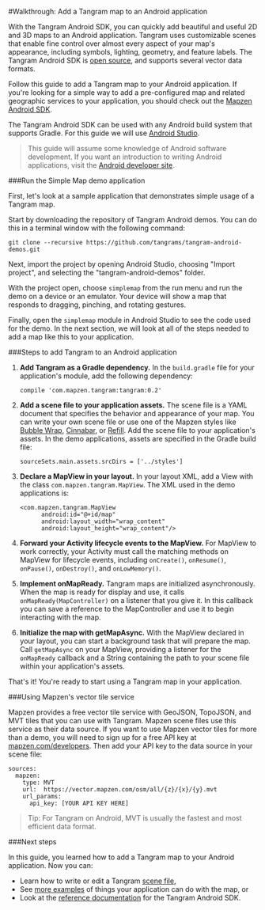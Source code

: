 #Walkthrough: Add a Tangram map to an Android application

With the Tangram Android SDK, you can quickly add beautiful and useful 2D and 3D maps to an Android application. Tangram uses customizable scenes that enable fine control over almost every aspect of your map's appearance, including symbols, lighting, geometry, and feature labels. The Tangram Android SDK is [open source](https://github.com/tangrams/tangram-es), and supports several vector data formats.

Follow this guide to add a Tangram map to your Android application. If you're looking for a simple way to add a pre-configured map and related geographic services to your application, you should check out the [Mapzen Android SDK](https://mapzen.com/documentation/android/).

The Tangram Android SDK can be used with any Android build system that supports Gradle. For this guide we will use [Android Studio](http://developer.android.com/sdk/index.html).

> This guide will assume some knowledge of Android software development. If you want an introduction to writing Android applications, visit the [Android developer site](http://developer.android.com/training/index.html).

###Run the Simple Map demo application

First, let's look at a sample application that demonstrates simple usage of a Tangram map.

Start by downloading the repository of Tangram Android demos. You can do this in a terminal window with the following command:

```
git clone --recursive https://github.com/tangrams/tangram-android-demos.git
```

Next, import the project by opening Android Studio, choosing "Import project", and selecting the "tangram-android-demos" folder.

With the project open, choose `simplemap` from the run menu and run the demo on a device or an emulator. Your device will show a map that responds to dragging, pinching, and rotating gestures.

Finally, open the `simplemap` module in Android Studio to see the code used for the demo. In the next section, we will look at all of the steps needed to add a map like this to your application.

###Steps to add Tangram to an Android application

1. **Add Tangram as a Gradle dependency.** In the `build.gradle` file for your application's module, add the following dependency:

    ```
    compile 'com.mapzen.tangram:tangram:0.2'
    ```

2. **Add a scene file to your application assets.** The scene file is a YAML document that specifies the behavior and appearance of your map. You can write your own scene file or use one of the Mapzen styles like [Bubble Wrap](https://github.com/tangrams/bubble-wrap), [Cinnabar](https://github.com/tangrams/cinnabar-style), or [Refill](https://github.com/tangrams/refill-style). Add the scene file to your application's assets. In the demo applications, assets are specified in the Gradle build file:

    ```
    sourceSets.main.assets.srcDirs = ['../styles']
    ```

3. **Declare a MapView in your layout.** In your layout XML, add a View with the class `com.mapzen.tangram.MapView`. The XML used in the demo applications is:

    ```
    <com.mapzen.tangram.MapView
          android:id="@+id/map"
          android:layout_width="wrap_content"
          android:layout_height="wrap_content"/>
    ```

4. **Forward your Activity lifecycle events to the MapView.** For MapView to work correctly, your Activity must call the matching methods on MapView for lifecycle events, including `onCreate()`, `onResume()`, `onPause()`, `onDestroy()`, and `onLowMemory()`.

5. **Implement onMapReady.** Tangram maps are initialized asynchronously. When the map is ready for display and use, it calls `onMapReady(MapController)` on a listener that you give it. In this callback you can save a reference to the MapController and use it to begin interacting with the map.

6. **Initialize the map with getMapAsync.** With the MapView declared in your layout, you can start a background task that will prepare the map. Call `getMapAsync` on your MapView, providing a listener for the `onMapReady` callback and a String containing the path to your scene file within your application's assets.

That's it! You're ready to start using a Tangram map in your application.

###Using Mapzen's vector tile service

Mapzen provides a free vector tile service with GeoJSON, TopoJSON, and MVT tiles that you can use with Tangram. Mapzen scene files use this service as their data source. If you want to use Mapzen vector tiles for more than a demo, you will need to sign up for a free API key at [mapzen.com/developers](https://mapzen.com/developers). Then add your API key to the data source in your scene file:

```
sources:
  mapzen:
    type: MVT
    url:  https://vector.mapzen.com/osm/all/{z}/{x}/{y}.mvt
    url_params:
      api_key: [YOUR API KEY HERE]
```

> Tip: For Tangram on Android, MVT is usually the fastest and most efficient data format.

###Next steps

In this guide, you learned how to add a Tangram map to your Android application. Now you can:

 - Learn how to write or edit a Tangram [scene file](https://mapzen.com/documentation/tangram/Scene-file/),
 - See [more examples](https://github.com/tangrams/tangram-android-demos) of things your application can do with the map, or
 - Look at the [reference documentation](https://mapzen.com/documentation/tangram/android-sdk/0.2/) for the Tangram Android SDK.

